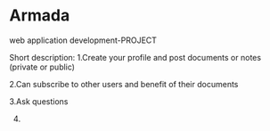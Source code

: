 # Armada
web application development-PROJECT


Short description: 
1.Create your profile and post documents or notes (private or public)

2.Can subscribe to other users and benefit of their documents

3.Ask questions

4.

